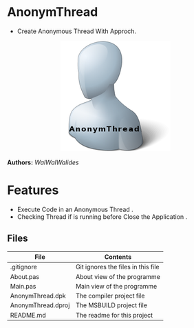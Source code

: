 # AnonymThread
- Create Anonymous Thread With Approch.    

<p align="center"/>
<img src=AnonymThread.png />
<p/>

**Authors:**  *WalWalWalides*




# Features  
- Execute Code in an Anonymous Thread .
- Checking Thread if is running before Close the Application .









## Files

| File | Contents | 
| --- | --- |
| .gitignore | Git ignores the files in this file |
| About.pas | About view of the programme |
| Main.pas | Main view of the programme |
| AnonymThread.dpk | The compiler project file |
| AnonymThread.dproj | The MSBUILD project file |
| README.md | The readme for this project |
